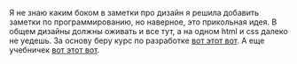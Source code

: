 Я не знаю каким боком в заметки про дизайн я решила добавить заметки по программированию, но наверное, это прикольная идея. В общем дизайны должны оживать и все тут, а на одном html и css далеко не уедешь. 
За основу беру курс по разработке [вот этот вот](). А еще учебничек [вот этот вот](https://learn.javascript.ru/).
